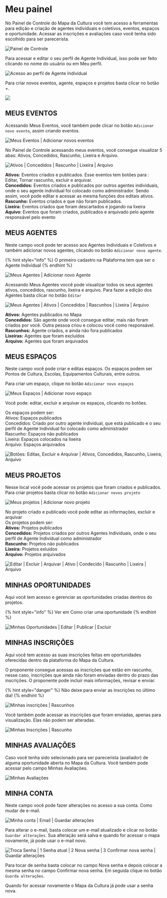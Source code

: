 # Meu painel

No Painel de Controle do Mapa da Cultura você tem acesso a ferramentas para edição e criação de agentes individuais e coletivos, eventos, espaços e oportunidade. Acessar as inscrições e avaliações caso você tenha sido escolhido para ser parecerista. 

![Painel de Controle](../.gitbook/assets/meu-painel01.png)

Para acessar e editar o seu perfil de Agente Individual, isso pode ser feito clicando no nome do usuário ou em Meu perfil.  

![Acesso ao perfil de Agente Individual](../.gitbook/assets/meu-painel02.png)

Para criar novos eventos, agente, espaços e projetos basta clicar no botão +. 

![](../.gitbook/assets/meu-painel03.png)

## MEUS EVENTOS

Acessando Meus Eventos, você também pode clicar no botão `Adicionar novo evento`, assim criando eventos. 

![Meus Eventos \| Adicionar novos eventos](../.gitbook/assets/meu-painel04.png)

No Painel de Controle acessando meus eventos, você consegue visualizar 5 abas: Ativos, Concedidos, Rascunho, Lixeira e Arquivo.

![Ativos \| Concedidos \| Rascunho \| Lixeira \| Arquivo](../.gitbook/assets/meu-painel05.png)

**Ativos:** Eventos criados e publicados. Esse eventos tem botões para : Editar, Tornar rascunho, excluir e arquivar.  
**Concedidos:** Eventos criados e publicados por outros agentes individuais, onde o seu agente individual foi colocado como administrador. Sendo assim, você pode editar e acessar as mesma funções dos editais ativos.   
**Rascunho:** Eventos criados e que não foram publicados.  
**Lixeira:** Eventos criados que foram descartados e jogando na lixeira  
**Aquivo**: Eventos que foram criados, publicados e arquivado pelo agente responsável pelo evento

## MEUS AGENTES

Neste campo você pode ter acesso aos Agentes Individuais e Coletivos e também adicionar novos agentes, clicando no botão `Adicionar novo agente`. 

{% hint style="info" %}
O primeiro cadastro na Plataforma tem que ser o Agente Individual
{% endhint %}

![Meus Agentes \| Adicionar novo Agente ](../.gitbook/assets/meu-painel06.png)

Acessando Meus Agentes voccê pode visualizar todos os seus agentes ativos, concedidos, rascunho, lixeira e arquivo. Para fazer a edição dos Agentes basta clicar no botão `Editar`

![Meus Agentes \| Ativos \| Concedidos \| Rascunhos \| Lixeira \| Arquivo](../.gitbook/assets/meu-painel07.png)

**Ativos:** Agentes publicados no Mapa   
**Concedidos:** São agente onde você consegue editar, mais não foram criados por você. Outra pessoa criou e colocou você como responsável.   
**Rascunhos:** Agente criados, e ainda não fora publicados  
**Lixeiras:** Agentes que foram excluídos  
**Arquivo:** Agentes que foram arquivados

## MEUS ESPAÇOS

Neste campo você pode criar e editas espaços. Os espaços podem ser Pontos de Cultura, Escolas, Equipamentos Culturais, entre outros.

Para criar um espaço, clique no botão `Adicionar novo espaços`

![Meus Espa&#xE7;os \| Adicionar novo espa&#xE7;o](../.gitbook/assets/meu-painel08.png)

Você pode: editar, excluir e arquivar os espaços, clicando no botões. 

Os espaços podem ser:   
Ativos: Espaços publicados  
Concedidos: Criado por outro agente individual, que está publicado e o seu perfil de Agente Individual foi colocado como administrador  
Rascunho: Espaços não publicados  
Lixeira: Espaços colocados na lixeira  
Arquivo: Espaços arquivados

![Bot&#xF5;es: Editas, Excluir e Arquivar \| Ativos, Concedidos, Rascunho, Lixeira, Arquivo](../.gitbook/assets/meu-painel09.png)

## MEUS PROJETOS

Nesse local você pode acessar os projetos que foram criados e publicados. Para criar projetos basta clicar no botão `Adicionar novos projeto`

![Meus projetos \| Adicionar novo projeto](../.gitbook/assets/meu-painel10.png)

No projeto criado e publicado você pode editar as informações, excluir e arquivar  
Os projetos podem ser:   
**Ativos:** Projetos publicados  
**Concedidos:** Projetos criados por outros Agentes Individuais, onde o seu perfil de Agente Individual como administrador  
**Rascunho:** Projetos não publicados  
**Lixeira:** Projetos exluidos  
**Arquivo:** Projetos arquivados

![Editar \| Excluir \| Arquivar \| Ativo \| Condecido \| Rascunho \| Lixeira \| Arquivo](../.gitbook/assets/meu-painel11.png)

## MINHAS OPORTUNIDADES

Aqui você tem acesso e gerenciar as oportunidades criadas dentros do projetos. 

{% hint style="info" %}
Ver em Como criar uma oportunidade 
{% endhint %}

![Minhas Oportunidades \| Editar \| Publicar \| Excluir](../.gitbook/assets/meu-painel12.png)

## MINHAS INSCRIÇÕES

Aqui você tem acesso as suas inscrições feitas em oportunidades oferecidas dentro da plataforma do Mapa da Cultura. 

O proponente consegue acessas as inscrições que estão em rascunho, nesse caso, inscrições que ainda não foram enviadas dentro do prazo das inscrições. O proponente pode incluir mais informações, revisar e enviar.

{% hint style="danger" %}
Não deixe para enviar as inscrições no último dia! 
{% endhint %}

![Minhas inscri&#xE7;&#xF5;es \| Rascunhos](../.gitbook/assets/meu-painel14.png)

Você também pode acessar as inscrições que foram enviadas, apenas para visualização. Elas não podem ser alteradas.

![Minhas Inscri&#xE7;&#xF5;es \| Rascunho](../.gitbook/assets/meu-painel15.png)

## MINHAS AVALIAÇÕES

Caso você tenha sido selecionado para ser parecerista \(avaliador\) de alguma oportunidade aberta no Mapa da Cultura. Você também pode acessar pelo campo Minhas Avaliações.

![Minhas Avalia&#xE7;&#xF5;es](../.gitbook/assets/meu-painel16.png)

## MINHA CONTA

Neste campo você pode fazer alterações no acesso a sua conta. Como mudar de e-mail. 

![Minha conta \| Email \| Guardar altera&#xE7;&#xF5;es](../.gitbook/assets/meu-painel17.png)

Para alterar o e-mail, basta colocar um e-mail atualizado e clicar no botão `Guardar alterações`. Sua alteração será salva e quando for acessar o mapa novamente, já pode usar o e-mail novo. 

![Troca Senha \| 1 Senha atual \| 2 Nova senha \| 3 Confirmar nova senha \| Guardar altera&#xE7;&#xF5;es](../.gitbook/assets/meu-painel18.png)

Para tocar de senha basta colocar no campo Nova senha e depois colocar a mesma senha no campo Confirmar nova senha. Em seguida clique no botão `Guarda alterações`. 

Quando for acessar novamente o Mapa da Cultura já pode usar a senha nova. 


